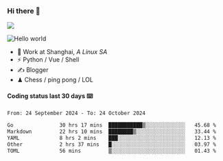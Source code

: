 ### Hi there 👋
![](https://komarev.com/ghpvc/?username=Xuhandsome)


<img src="https://github-readme-stats.vercel.app/api?username=XuHandsome&show_icons=true&theme=merko" alt="Hello world">

<br/>

- 🍻  Work at Shanghai, _A Linux SA_
- ⚡  Python / Vue / Shell
- ✍️  Blogger
- ♟  Chess / ping pong / LOL

#### Coding status last 30 days ⌨️

<!--START_SECTION:waka-->

```txt
From: 24 September 2024 - To: 24 October 2024

Go               30 hrs 17 mins  ███████████▒░░░░░░░░░░░░░   45.68 %
Markdown         22 hrs 10 mins  ████████▒░░░░░░░░░░░░░░░░   33.44 %
YAML             8 hrs 2 mins    ███░░░░░░░░░░░░░░░░░░░░░░   12.13 %
Other            2 hrs 37 mins   █░░░░░░░░░░░░░░░░░░░░░░░░   03.97 %
TOML             56 mins         ▒░░░░░░░░░░░░░░░░░░░░░░░░   01.43 %
```

<!--END_SECTION:waka-->

